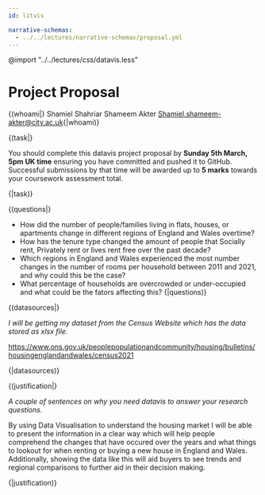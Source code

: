 ```yaml
---
id: litvis

narrative-schemas:
  - ../../lectures/narrative-schemas/proposal.yml
---
```


@import "../../lectures/css/datavis.less"

# Project Proposal

{(whoami|} Shamiel Shahriar Shameem Akter Shamiel.shameem-akter@city.ac.uk{|whoami)}

{(task|}

You should complete this datavis project proposal by **Sunday 5th March, 5pm UK time** ensuring you have committed and pushed it to GitHub. Successful submissions by that time will be awarded up to **5 marks** towards your coursework assessment total.

{|task)}

{(questions|}
- How did the number of people/families living in flats, houses, or apartments change in different regions of England and Wales overtime?
- How has the tenure type changed the amount of people that Socially rent, Privately rent or lives rent free over the past decade?
- Which regions in England and Wales experienced the most number changes in the number of rooms per household between 2011 and 2021, and why could this be the case?
- What percentage of households are overcrowded or under-occupied and what could be the fators affecting this?
{|questions)}

{(datasources|}

_I will be getting my dataset from the Census Website which has the data stored as xlsx file._

https://www.ons.gov.uk/peoplepopulationandcommunity/housing/bulletins/housingenglandandwales/census2021

{|datasources)}

{(justification|}

_A couple of sentences on why you need datavis to answer your research questions._

By using Data Visualisation to understand the housing market I will be able to present the information in a clear way which will help people comprehend the changes that have occured over the years and what things to lookout for when renting or buying a new house in England and Wales. Additionally, showing the data like this will aid buyers to see trends and regional comparisons to further aid in their decision making.

{|justification)}

